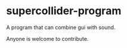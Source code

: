 # supercollider-program

A program that can combine gui with sound.

Anyone is welcome to contribute.

